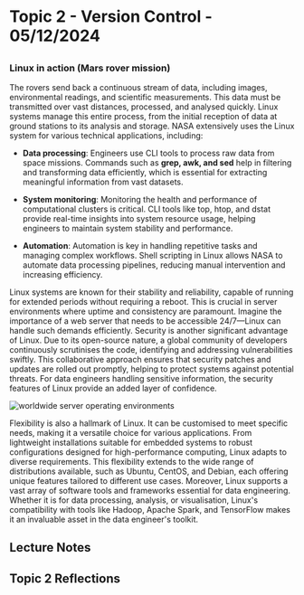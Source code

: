 # Topic 2 - Version Control - 05/12/2024
  
## 


### Linux in action (Mars rover mission)
The rovers send back a continuous stream of data, including images, environmental readings, and scientific measurements. This data must be transmitted over vast distances, processed, and analysed quickly. Linux systems manage this entire process, from the initial reception of data at ground stations to its analysis and storage. NASA extensively uses the Linux system for various technical applications, including:

- **Data processing**: Engineers use CLI tools to process raw data from space missions. Commands such as **grep, awk, and sed** help in filtering and transforming data efficiently, which is essential for extracting meaningful information from vast datasets.

- **System monitoring**: Monitoring the health and performance of computational clusters is critical. CLI tools like top, htop, and dstat provide real-time insights into system resource usage, helping engineers to maintain system stability and performance.

- **Automation**: Automation is key in handling repetitive tasks and managing complex workflows. Shell scripting in Linux allows NASA to automate data processing pipelines, reducing manual intervention and increasing efficiency.
 
Linux systems are known for their stability and reliability, capable of running for extended periods without requiring a reboot. This is crucial in server environments where uptime and consistency are paramount. Imagine the importance of a web server that needs to be accessible 24/7—Linux can handle such demands efficiently. Security is another significant advantage of Linux. Due to its open-source nature, a global community of developers continuously scrutinises the code, identifying and addressing vulnerabilities swiftly. This collaborative approach ensures that security patches and updates are rolled out promptly, helping to protect systems against potential threats. For data engineers handling sensitive information, the security features of Linux provide an added layer of confidence.

![worldwide server operating environments](https://www.redhat.com/rhdc/managed-files/styles/wysiwyg_full_width/private/IDCGraphic2.png.webp?itok=7kR3HR6w)

Flexibility is also a hallmark of Linux. It can be customised to meet specific needs, making it a versatile choice for various applications. From lightweight installations suitable for embedded systems to robust configurations designed for high-performance computing, Linux adapts to diverse requirements. This flexibility extends to the wide range of distributions available, such as Ubuntu, CentOS, and Debian, each offering unique features tailored to different use cases. Moreover, Linux supports a vast array of software tools and frameworks essential for data engineering. Whether it is for data processing, analysis, or visualisation, Linux's compatibility with tools like Hadoop, Apache Spark, and TensorFlow makes it an invaluable asset in the data engineer's toolkit.






## Lecture Notes

## Topic 2 Reflections



